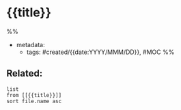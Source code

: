 # {{title}}

%% 
- metadata:
	- tags: #created/{{date:YYYY/MMM/DD}}, #MOC 
%%

## Related:
```dataview
list
from [[{{title}}]]
sort file.name asc
```

